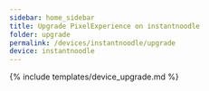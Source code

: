 ```yaml
---
sidebar: home_sidebar
title: Upgrade PixelExperience on instantnoodle
folder: upgrade
permalink: /devices/instantnoodle/upgrade
device: instantnoodle
---
```

{% include templates/device_upgrade.md %}
